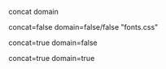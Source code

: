 
concat
domain

concat=false
domain=false/false
"fonts.css"

concat=true
domain=false


concat=true
domain=true


